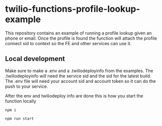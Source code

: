 # twilio-functions-profile-lookup-example

This repository contains an example of running a profile lookup given an phone or email.  Once the profile is found the function will attach the profile connect sid to context so the FE and other services can use it.


## Local development
Make sure to make a .env and a .twiliodeployinfo from the examples.  The .twiliodeployinfo will need the service sid and the sid for the latest build.  The .env file will need your account sid and account token so it can do the push to your service.

After the env and twiliodeploy info are done this is how you start the function locally
```
npm i 
```
```
npm run start
```